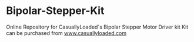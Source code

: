 # Bipolar-Stepper-Kit
Online Repository for CasuallyLoaded`s Bipolar Stepper Motor Driver kit
Kit can be purchased from www.casuallyloaded.com
